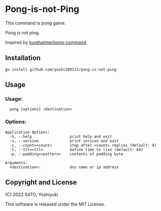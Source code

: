 # Pong-is-not-Ping

This command is pong game.

Pong is not ping.

Inspired by [kurehajime/pong-command](https://github.com/kurehajime/pong-command)

## Installation

```
go install github.com/yoshi389111/pong-is-not-ping
```

## Usage

### Usage:

```
  pong [options] <destination>
```

### Options:

```
Application Options:
  -h, --help                 print help and exit
  -v, --version              print version and exit
  -c, --count=<count>        stop after <count> replies (default: 4)
  -t, --ttl=<ttl>            define time to live (default: 64)
  -p, --padding=<pattern>    contents of padding byte

Arguments:
  <destination>:             dns name or ip address
```

## Copyright and License

(C) 2022 SATO, Yoshiyuki

This software is released under the MIT License.
